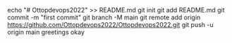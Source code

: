 echo "# Ottopdevops2022" >> README.md
git init
git add README.md
git commit -m "first commit"
git branch -M main
git remote add origin https://github.com/Ottopdevops2022/Ottopdevops2022.git
git push -u origin main
greetings
okay
